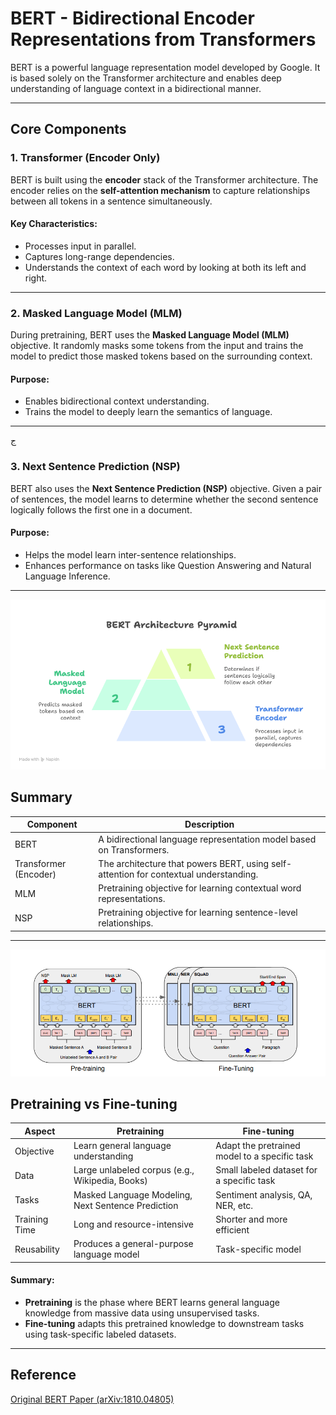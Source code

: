 # BERT - Bidirectional Encoder Representations from Transformers

BERT is a powerful language representation model developed by Google. It is based solely on the Transformer architecture and enables deep understanding of language context in a bidirectional manner.

---

##  Core Components

### 1. Transformer (Encoder Only)

BERT is built using the **encoder** stack of the Transformer architecture. The encoder relies on the **self-attention mechanism** to capture relationships between all tokens in a sentence simultaneously.

#### Key Characteristics:
- Processes input in parallel.
- Captures long-range dependencies.
- Understands the context of each word by looking at both its left and right.

---

### 2. Masked Language Model (MLM)

During pretraining, BERT uses the **Masked Language Model (MLM)** objective. It randomly masks some tokens from the input and trains the model to predict those masked tokens based on the surrounding context.

#### Purpose:
- Enables bidirectional context understanding.
- Trains the model to deeply learn the semantics of language.

---
ج

### 3. Next Sentence Prediction (NSP)

BERT also uses the **Next Sentence Prediction (NSP)** objective. Given a pair of sentences, the model learns to determine whether the second sentence logically follows the first one in a document.

#### Purpose:
- Helps the model learn inter-sentence relationships.
- Enhances performance on tasks like Question Answering and Natural Language Inference.

---
![](img/BERT2.png)
##  Summary

| Component | Description |
|-----------|-------------|
| BERT      | A bidirectional language representation model based on Transformers. |
| Transformer (Encoder) | The architecture that powers BERT, using self-attention for contextual understanding. |
| MLM       | Pretraining objective for learning contextual word representations. |
| NSP       | Pretraining objective for learning sentence-level relationships. |

---
![](img/BERT1.png)
##  Pretraining vs Fine-tuning

| Aspect           | Pretraining                                      | Fine-tuning                                  |
|------------------|--------------------------------------------------|----------------------------------------------|
| Objective        | Learn general language understanding             | Adapt the pretrained model to a specific task |
| Data             | Large unlabeled corpus (e.g., Wikipedia, Books)  | Small labeled dataset for a specific task     |
| Tasks            | Masked Language Modeling, Next Sentence Prediction | Sentiment analysis, QA, NER, etc.          |
| Training Time    | Long and resource-intensive                      | Shorter and more efficient                    |
| Reusability      | Produces a general-purpose language model        | Task-specific model                          |

#### Summary:
- **Pretraining** is the phase where BERT learns general language knowledge from massive data using unsupervised tasks.
- **Fine-tuning** adapts this pretrained knowledge to downstream tasks using task-specific labeled datasets.

---

##  Reference

[Original BERT Paper (arXiv:1810.04805)](https://arxiv.org/pdf/1810.04805.pdf)
